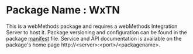 # Package Name : WxTN
This is a webMethods package and requires a webMethods Integration Server to host it. Package versioning and configuration can be found in the package [manifest](./WxTN/manifest.v3) file. Service and API documentation is available on the package's home page http://&lt;server&gt;:&lt;port&gt;/&lt;packagename>.